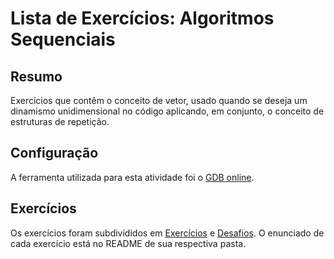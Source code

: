 # Lista de Exercícios: Algoritmos Sequenciais

## Resumo
Exercícios que contêm o conceito de vetor, usado quando se deseja um dinamismo unidimensional no código aplicando, em conjunto, o conceito de estruturas de repetição.

## Configuração
A ferramenta utilizada para esta atividade foi o [GDB online](https://www.onlinegdb.com).

## Exercícios
Os exercícios foram subdivididos em [Exercícios](./exercicios) e [Desafios](./desafios). O enunciado de cada exercício está no README de sua respectiva pasta.
